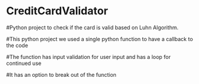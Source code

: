 # CreditCardValidator

#Python project to check if the card is valid based on Luhn Algorithm. 

#This python project we used a single python function to have a callback to the code

#The function has input validation for user input and has a loop for continued use

#It has an option to break out of the function
